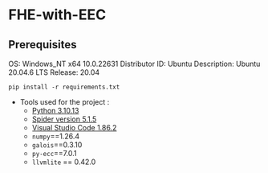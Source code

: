 # FHE-with-EEC

## Prerequisites
OS: Windows_NT x64 10.0.22631
Distributor ID: Ubuntu
Description:    Ubuntu 20.04.6 LTS
Release:        20.04

```
pip install -r requirements.txt
```

* Tools used for the project :
    * [Python 3.10.13](https://www.python.org/downloads/release/python-3615/)
    * [Spider version 5.1.5](https://www.spyder-ide.org/)
    * [Visual Studio Code 1.86.2](https://code.visualstudio.com/download)
    * `numpy`==1.26.4
    * `galois`==0.3.10
    * `py-ecc`==7.0.1
    * `llvmlite` == 0.42.0
 
  
